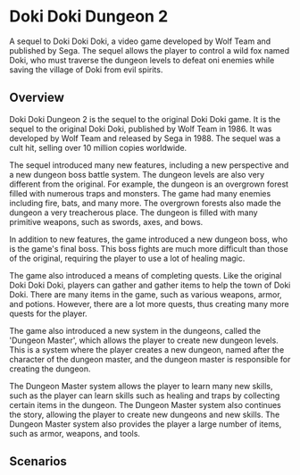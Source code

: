 # Doki Doki Dungeon 2

A sequel to Doki Doki Doki, a video game developed by Wolf Team and published by Sega. The sequel allows the player to control a wild fox named Doki, who must traverse the dungeon levels to defeat oni enemies while saving the village of Doki from evil spirits.

## Overview

Doki Doki Dungeon 2 is the sequel to the original Doki Doki game. It is the sequel to the original Doki Doki, published by Wolf Team in 1986. It was developed by Wolf Team and released by Sega in 1988. The sequel was a cult hit, selling over 10 million copies worldwide.

The sequel introduced many new features, including a new perspective and a new dungeon boss battle system. The dungeon levels are also very different from the original. For example, the dungeon is an overgrown forest filled with numerous traps and monsters. The game had many enemies including fire, bats, and many more. The overgrown forests also made the dungeon a very treacherous place. The dungeon is filled with many primitive weapons, such as swords, axes, and bows.

In addition to new features, the game introduced a new dungeon boss, who is the game's final boss. This boss fights are much more difficult than those of the original, requiring the player to use a lot of healing magic.

The game also introduced a means of completing quests. Like the original Doki Doki Doki, players can gather and gather items to help the town of Doki Doki. There are many items in the game, such as various weapons, armor, and potions. However, there are a lot more quests, thus creating many more quests for the player.

The game also introduced a new system in the dungeons, called the 'Dungeon Master', which allows the player to create new dungeon levels. This is a system where the player creates a new dungeon, named after the character of the dungeon master, and the dungeon master is responsible for creating the dungeon.

The Dungeon Master system allows the player to learn many new skills, such as the player can learn skills such as healing and traps by collecting certain items in the dungeon. The Dungeon Master system also continues the story, allowing the player to create new dungeons and new skills. The Dungeon Master system also provides the player a large number of items, such as armor, weapons, and tools.

## Scenarios